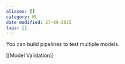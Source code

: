 ```yaml
---
aliases: []
category: ML
date modified: 27-09-2025
tags: []
---
```

You can build pipelines to test multiple models.

[[Model Validation]]
